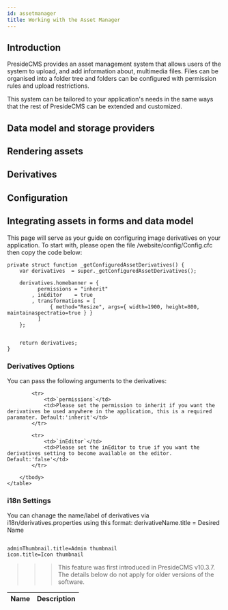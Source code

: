 ```yaml
---
id: assetmanager
title: Working with the Asset Manager
---
```


## Introduction

PresideCMS provides an asset management system that allows users of the system to upload, and add information about, multimedia files. Files can be organised into a folder tree and folders can be configured with permission rules and upload restrictions.

This system can be tailored to your application's needs in the same ways that the rest of PresideCMS can be extended and customized.

## Data model and storage providers

## Rendering assets

## Derivatives

## Configuration

## Integrating assets in forms and data model



This page will serve as your guide on configuring image derivatives on your application. To start with, please open the file /website/config/Config.cfc then copy the code below:


```luceescript
private struct function _getConfiguredAssetDerivatives() {
	var derivatives  = super._getConfiguredAssetDerivatives();

	derivatives.homebanner = {
		  permissions = "inherit"
		, inEditor    = true
		, transformations = [
			  { method="Resize", args={ width=1900, height=800, maintainaspectratio=true } }
		  ]
	};


	return derivatives;
}
```


### Derivatives Options

You can pass the following arguments to the derivatives:

<div class="table-responsive">
    <table class="table">
        <thead>
            <tr>
                <th>Name</th>
                <th>Description</th>
            </tr>
        </thead>
        <tbody>


            <tr>
                <td>`permissions`</td>
                <td>Please set the permission to inherit if you want the derivatives be used anywhere in the application, this is a required paramater. Default:'inherit'</td>
            </tr>

            <tr>
                <td>`inEditor`</td>
                <td>Please set the inEditor to true if you want the derivatives setting to become available on the editor. Default:'false'</td>
            </tr>

        </tbody>
    </table>
</div>

### i18n Settings

You can chanage the name/label of derivatives via i18n/derivatives.properties using this format: derivativeName.title = Desired Name


```luceescript

adminThumbnail.title=Admin thumbnail
icon.title=Icon thumbnail

```

>>> This feature was first introduced in PresideCMS v10.3.7. The details below do not apply for older versions of the software.